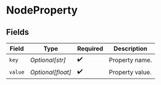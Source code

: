 # NodeProperty


## Fields

| Field              | Type               | Required           | Description        |
| ------------------ | ------------------ | ------------------ | ------------------ |
| `key`              | *Optional[str]*    | :heavy_check_mark: | Property name.     |
| `value`            | *Optional[float]*  | :heavy_check_mark: | Property value.    |